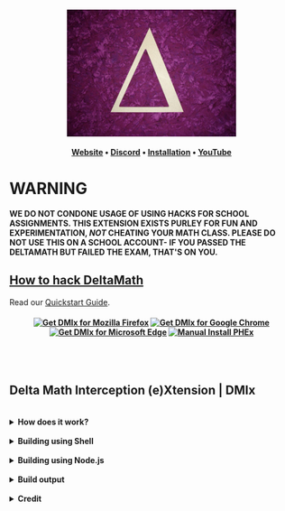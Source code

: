 <h1 align="center">
	<a href="/README.md">
		<img align="center"
			width="300"
			alt="DeltaMath Hacking"
			src="https://raw.githubusercontent.com/DxltaMath/assets/master/profile/DxltaMath.jpg">
	</a>
</h1>


<p align="center">
	<strong>
		<a href="https://dxltamath.github.io/">Website</a>
		•
		<a href="https://dsc.gg/dxlta">Discord</a>
		•
		<a href="https://github.com/DxltaMath/DMIx/blob/master/.github/meta/QUICKSTART.md">Installation</a>
		•
		<a href="https://www.youtube.com/channel/UCpeKUQjK4mDtn_OUPfg5Uaw">YouTube</a>
	</strong>
</p>

# WARNING
**WE DO NOT CONDONE USAGE OF USING HACKS FOR SCHOOL ASSIGNMENTS. THIS EXTENSION EXISTS PURLEY FOR FUN AND EXPERIMENTATION, _NOT_ CHEATING YOUR MATH CLASS. PLEASE DO NOT USE THIS ON A SCHOOL ACCOUNT- IF YOU PASSED THE DELTAMATH BUT FAILED THE EXAM, THAT'S ON YOU.**

## [How to hack DeltaMath](.github/meta/QUICKSTART.md)
Read our [Quickstart Guide](.github/meta/QUICKSTART.md).


<h4 align="center" id="Webstores">

<a href=""><img src="https://user-images.githubusercontent.com/585534/107280546-7b9b2a00-6a26-11eb-8f9f-f95932f4bfec.png" alt="Get DMIx for Mozilla Firefox"></a>
<a href="https://chrome.google.com/webstore/detail/delta-math-interception-e/lhhhbaakoallicbipmckclbigdlkdodh"><img src="https://user-images.githubusercontent.com/585534/107280622-91a8ea80-6a26-11eb-8d07-77c548b28665.png" alt="Get DMIx for Google Chrome"></img></a>
<a href="https://microsoftedge.microsoft.com/addons/detail/kihhkmfnemdfabkddfdelnggjanggdnl"><img src="https://user-images.githubusercontent.com/585534/107280673-a5ece780-6a26-11eb-9cc7-9fa9f9f81180.png" alt="Get DMIx for Microsoft Edge"></a>
<a href="/.github/meta/QUICKSTART.md"><img src="https://user-images.githubusercontent.com/69060894/184510500-c0c005f3-023a-4961-bfad-0d0faf055220.png" alt="Manual Install PHEx"></img></a>


</h4>
<br><br>



## Delta Math Interception (e)Xtension | DMIx


<br>

<details>
	<summary><strong>How does it work?</strong></summary>
	<li>Always blocking the original DeltaMath main.js, (block <code>*://*deltamath.com/app/main*js</code>)</li>
	<li>Whenever connecting to any DeltaMath URL, removes <code>Content-Security-Policy</code> headers to allow us to connect to our servers, even from DeltaMath itself.</li>
	<li>If you're going to DeltaMath, loads our script from <a href="https://github.com/DxltaMath/Nil">Nil</a>, and injects our modified <code>main.js</code> into DeltaMath.</li>
	<li><a href="https://github.com/DxltaMath/dGUI">dGUI</a> is loaded (this is included in the functionality of <a href="https://github.com/DxltaMath/Nil">Nil</a>).</li>
</details>


<br>

<details>
	<summary><strong>Building using Shell</strong></summary>
	<p>Works on Unix systems only. Sorry, windows developers.</p>
	<code>sh ./build.sh</code>
</details>

<br>

<details>
	<summary><strong>Building using Node.js</strong></summary>
	<code>npm install && npm run build</code>
</details>

<br>

<details>
	<summary><strong>Build output</strong></summary>
	<p>
		The output will be in <code>/build/</code>. The generated files are <code>extension.zip</code> (for chromium), <code>extension.xpi</code> (for firefox), and <code>extension.crx</code> (which actually isn't generated- it's downloaded from the chrome web store).
	</p>
</details>

<br>

<details>
	<summary><strong>Credit</strong></summary>
	<p>
		Code was based on <a href="https://github.com/ProdigyPNP/ProdigyMathGameHacking/tree/master/PHEx">PHEx</a>, but is changed to hack DeltaMath.
		<li>This extension is currently maintained by <a href="https://github.com/afkvido">gemsvidø</a>.</li>
	</p>
</details>
